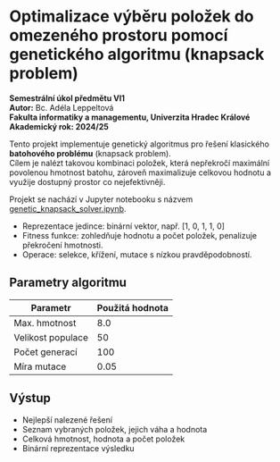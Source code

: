 # Optimalizace výběru položek do omezeného prostoru pomocí genetického algoritmu (knapsack problem)

**Semestrální úkol předmětu VI1** <br>
**Autor:** Bc. Adéla Leppeltová <br>
**Fakulta informatiky a managementu, Univerzita Hradec Králové** <br>
**Akademický rok: 2024/25** <br>

Tento projekt implementuje genetický algoritmus pro řešení klasického **batohového problému** (knapsack problem). <br>
Cílem je nalézt takovou kombinaci položek, která nepřekročí maximální povolenou hmotnost batohu, zároveň maximalizuje celkovou hodnotu a využije dostupný prostor co nejefektivněji.

Projekt se nachází v Jupyter notebooku s názvem [genetic_knapsack_solver.ipynb](genetic_knapsack_solver.ipynb).

- Reprezentace jedince: binární vektor, např. [1, 0, 1, 1, 0]
- Fitness funkce: zohledňuje hodnotu a počet položek, penalizuje překročení hmotnosti.
- Operace: selekce, křížení, mutace s nízkou pravděpodobností.

## Parametry algoritmu

| Parametr          | Použitá hodnota |
| ----------------- | --------------- |
| Max. hmotnost     | 8.0             |
| Velikost populace | 50              |
| Počet generací    | 100             |
| Míra mutace       | 0.05            |

## Výstup

- Nejlepší nalezené řešení
- Seznam vybraných položek, jejich váha a hodnota
- Celková hmotnost, hodnota a počet položek
- Binární reprezentace výsledku
